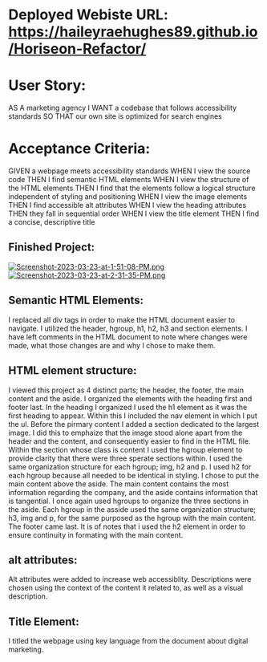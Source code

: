 # Deployed Webiste URL: https://haileyraehughes89.github.io/Horiseon-Refactor/ 

# User Story:
AS A marketing agency
I WANT a codebase that follows accessibility standards
SO THAT our own site is optimized for search engines

# Acceptance Criteria:

GIVEN a webpage meets accessibility standards
WHEN I view the source code
THEN I find semantic HTML elements
WHEN I view the structure of the HTML elements
THEN I find that the elements follow a logical structure independent of styling and positioning
WHEN I view the image elements
THEN I find accessible alt attributes
WHEN I view the heading attributes
THEN they fall in sequential order
WHEN I view the title element
THEN I find a concise, descriptive title

## Finished Project:
[![Screenshot-2023-03-23-at-1-51-08-PM.png](https://i.postimg.cc/3w7vfG4L/Screenshot-2023-03-23-at-1-51-08-PM.png)](https://postimg.cc/68jqyyhR)
[![Screenshot-2023-03-23-at-2-31-35-PM.png](https://i.postimg.cc/8PqGGQS3/Screenshot-2023-03-23-at-2-31-35-PM.png)](https://postimg.cc/HV4R0Nj4)

## Semantic HTML Elements:

I replaced all div tags in order to make the HTML document easier to navigate. I utilized the header, hgroup, h1, h2, h3 and section elements. I have left comments in the HTML document to note where changes were made, what those changes are and why I chose to make them.

## HTML element structure:

I viewed this project as 4 distinct parts; the header, the footer, the main content and the aside. I organized the elements with the heading first and footer last. In the heading I organized I used the h1 element as it was the first heading to appear. Within this I included the nav element in which I put the ul. Before the pirmary content I added a section dedicated to the largest image. I did this to emphaize that the image stood alone apart from the header and the content, and consequently easier to find in the HTML file. Within the section whose class is content I used the hgroup element to provide clarity that there were three sperate sections within. I used the same organization structure for each hgroup; img, h2 and p. I used h2 for each hgroup because all needed to be identical in styling.  I chose to put the main content above the aside. The main content contains the most information regarding the company, and the aside contains information that is tangential. I once again used hgroups to organize the three sections in the aside. Each hgroup in the asside used the same organization structure; h3, img and p, for the same purposed as the hgroup with the main content. The footer came last. It is of notes that i used the h2 element in order to ensure continuity in formating with the main content.

## alt attributes:

Alt attributes were added to increase web accessiblity. Descriptions were chosen using the context of the content it related to, as well as a visual description.

## Title Element:
 
 I titled the webpage using key language from the document about digital marketing. 
